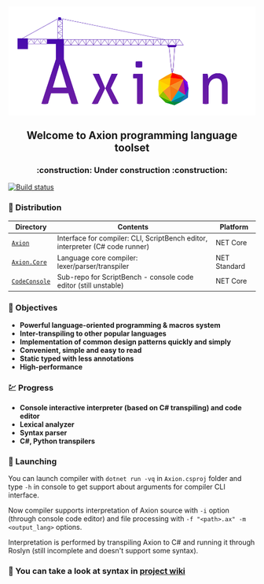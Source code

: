 <img align="center" src="Other/Graphics/Axion-mini.png" />

<h2 align="center">Welcome to Axion programming language toolset</h2>
<h3 align="center">:construction: Under construction :construction:</h3>

[![Build status](https://ci.appveyor.com/api/projects/status/ij2j74injuejodf2?svg=true)](https://ci.appveyor.com/project/F1uctus/axion)

### :open_file_folder: Distribution

| Directory        | Contents                                                                      | Platform       |
|------------------|-------------------------------------------------------------------------------|----------------|
| [`Axion`](Axion)             | Interface for compiler: CLI, ScriptBench editor, interpreter (C# code runner) | NET Core       |
| [`Axion.Core`](Axion.Core)   | Language core compiler: lexer/parser/transpiler                               | NET Standard   |
| [`CodeConsole`](https://github.com/F1uctus/CodeConsole) | Sub-repo for ScriptBench - console code editor (still unstable) | NET Core |

### :dart: Objectives

-  **Powerful language-oriented programming & macros system**
-  **Inter-transpiling to other popular languages**
-  **Implementation of common design patterns quickly and simply**
-  **Convenient, simple and easy to read**
-  **Static typed with less annotations**
-  **High-performance**

### :chart: Progress

-  **Console interactive interpreter (based on C# transpiling) and code editor**
-  **Lexical analyzer**
-  **Syntax parser**
-  **C#, Python transpilers**

### :rocket: Launching

You can launch compiler with `dotnet run -vq`
in `Axion.csproj` folder and type `-h` in console to get support
about arguments for compiler CLI interface.

Now compiler supports interpretation of Axion source
with `-i` option (through console code editor) and
file processing with `-f "<path>.ax" -m <output_lang>` options.

Interpretation is performed by transpiling Axion to C# and running
it through Roslyn (still incomplete and doesn't support some syntax).

### :scroll: You can take a look at syntax in [project wiki](https://github.com/F1uctus/Axion/wiki)

